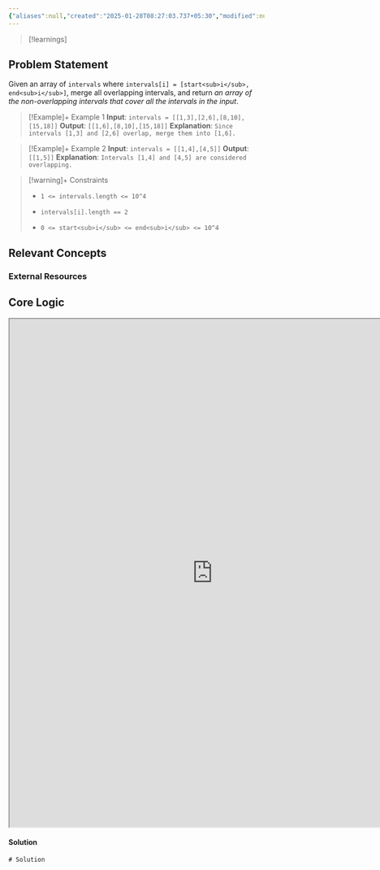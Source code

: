 ```yaml
---
{"aliases":null,"created":"2025-01-28T08:27:03.737+05:30","modified":null,"completed":false,"redo":false,"Perfect":false,"publish":true,"Description":null,"leetcode-index":56,"link":"https://leetcode.com/problems/merge-intervals","difficulty":"Medium","tags":["leetcode/array","leetcode/sorting","programming/practice"],"date created":"2025-01-28T08:27","date modified":"2025-01-28T08:27","PassFrontmatter":true,"updated":"2025-01-28T08:27:18.698+05:30"}
---
```



> [!learnings]
## Problem Statement

Given an array of `intervals` where `intervals[i] = [start<sub>i</sub>, end<sub>i</sub>]`, merge all overlapping intervals, and return *an array of the non-overlapping intervals that cover all the intervals in the input*.

 

>[!Example]+ Example 1
>**Input**: `intervals = [[1,3],[2,6],[8,10],[15,18]]`
>**Output**: `[[1,6],[8,10],[15,18]]`
>**Explanation**: `Since intervals [1,3] and [2,6] overlap, merge them into [1,6].
>`

>[!Example]+ Example 2
>**Input**: `intervals = [[1,4],[4,5]]`
>**Output**: `[[1,5]]`
>**Explanation**: `Intervals [1,4] and [4,5] are considered overlapping.
>`

>[!warning]+ Constraints
>- `1 <= intervals.length <= 10^4`
>
>- `intervals[i].length == 2`
>
>- `0 <= start<sub>i</sub> <= end<sub>i</sub> <= 10^4`

## Relevant Concepts

### External Resources

## Core Logic
<iframe width="800" height="1000" src="https://www.example.com"></iframe>

#### Solution
```Java
# Solution
```
